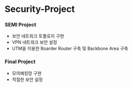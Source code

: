 # Security-Project

### SEMI Project
- 보안 네트워크 토폴로지 구현
- VPN 네트워크 보안 설정
- UTM을 이용한 Boarder Router 구축 및 Backbone Area 구축


### Final Project
- 모의해킹망 구현
- 적절한 보안 설정
